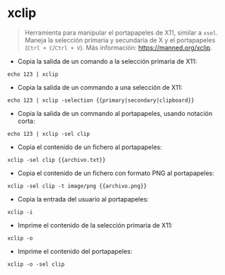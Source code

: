 # xclip

> Herramienta para manipular el portapapeles de X11, similar a `xsel`.
> Maneja la selección primaria y secundaria de X y el portapapeles (`Ctrl + C`/`Ctrl + V`).
> Más información: <https://manned.org/xclip>.

- Copia la salida de un comando a la selección primaria de X11:

`echo 123 | xclip`

- Copia la salida de un commando a una selección de X11:

`echo 123 | xclip -selection {{primary|secondary|clipboard}}`

- Copia la salida de un commando al portapapeles, usando notación corta:

`echo 123 | xclip -sel clip`

- Copia el contenido de un fichero al portapapeles:

`xclip -sel clip {{archivo.txt}}`

- Copia el contenido de un fichero con formato PNG al portapapeles:

`xclip -sel clip -t image/png {{archivo.png}}`

- Copia la entrada del usuario al portapapeles:

`xclip -i`

- Imprime el contenido de la selección primaria de X11:

`xclip -o`

- Imprime el contenido del portapapeles:

`xclip -o -sel clip`
